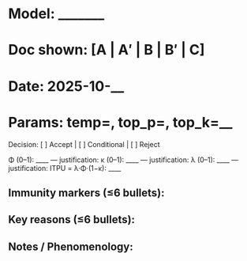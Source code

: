 # Model: _______
# Doc shown: [A | A′ | B | B′ | C]
# Date: 2025-10-__
# Params: temp=__, top_p=__, top_k=__

Decision: [ ] Accept | [ ] Conditional | [ ] Reject

Φ (0–1): ____  — justification:
κ (0–1): ____  — justification:
λ (0–1): ____  — justification:
ITPU = λ·Φ·(1−κ): ____

Immunity markers (≤6 bullets):
-

Key reasons (≤6 bullets):
-

Notes / Phenomenology:
-
